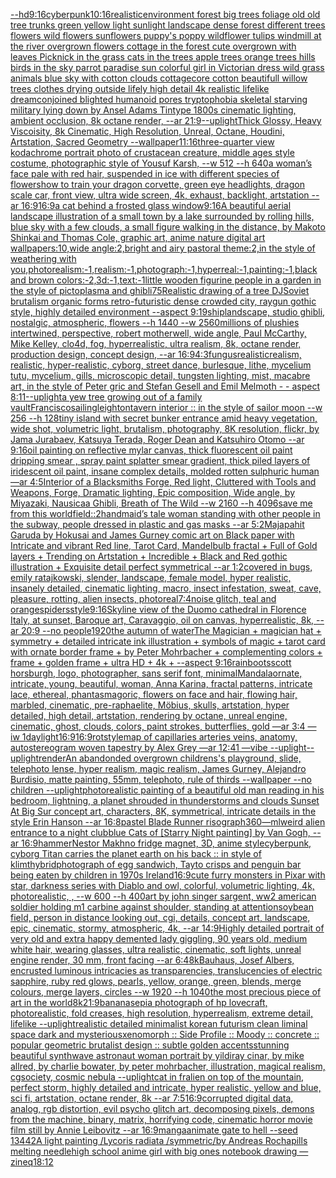 [--hd](https://www.ebank.nz/aiartgenerator?category=--hd)[9:16](https://www.ebank.nz/aiartgenerator?category=9%3A16)[cyberpunk](https://www.ebank.nz/aiartgenerator?category=cyberpunk)[10:16](https://www.ebank.nz/aiartgenerator?category=10%3A16)[realistic](https://www.ebank.nz/aiartgenerator?category=realistic)[environment forest big trees foliage old old tree trunks green yellow light sunlight landscape dense forest different trees flowers wild flowers sunflowers puppy's poppy wildflower tulips windmill at the river overgrown flowers cottage in the forest cute overgrown with leaves Picknick in the grass cats in the trees apple trees orange trees hills birds in the sky parrot paradise sun colorful girl in Victorian dress wild grass animals blue sky with cotton clouds cottagecore cotton beautifull willow trees clothes drying outside lifely high detail 4k realistic lifelike dream](https://www.ebank.nz/aiartgenerator?category=environment%2520forest%2520big%2520trees%2520foliage%2520old%2520old%2520tree%2520trunks%2520green%2520yellow%2520light%2520sunlight%2520landscape%2520dense%2520forest%2520different%2520trees%2520flowers%2520wild%2520flowers%2520sunflowers%2520puppy%27s%2520poppy%2520wildflower%2520tulips%2520windmill%2520at%2520the%2520river%2520overgrown%2520flowers%2520cottage%2520in%2520the%2520forest%2520cute%2520overgrown%2520with%2520leaves%2520Picknick%2520in%2520the%2520grass%2520cats%2520in%2520the%2520trees%2520apple%2520trees%2520orange%2520trees%2520hills%2520birds%2520in%2520the%2520sky%2520parrot%2520paradise%2520sun%2520colorful%2520girl%2520in%2520Victorian%2520dress%2520wild%2520grass%2520animals%2520blue%2520sky%2520with%2520cotton%2520clouds%2520cottagecore%2520cotton%2520beautifull%2520willow%2520trees%2520clothes%2520drying%2520outside%2520lifely%2520high%2520detail%25204k%2520realistic%2520lifelike%2520dream)[conjoined blighted humanoid pores tryptophobia skeletal starving military lying down by Ansel Adams Tintype 1800s cinematic lighting, ambient occlusion, 8k octane render, --ar 21:9](https://www.ebank.nz/aiartgenerator?category=conjoined%2520blighted%2520humanoid%2520pores%2520tryptophobia%2520skeletal%2520starving%2520military%2520lying%2520down%2520by%2520Ansel%2520Adams%2520Tintype%25201800s%2520cinematic%2520lighting%2C%2520ambient%2520occlusion%2C%25208k%2520octane%2520render%2C%2520--ar%252021%3A9)[--uplight](https://www.ebank.nz/aiartgenerator?category=--uplight)[Thick Glossy, Heavy Viscoisity, 8k Cinematic, High Resolution, Unreal, Octane, Houdini, Artstation, Sacred Geometry --wallpaper](https://www.ebank.nz/aiartgenerator?category=Thick%2520Glossy%2C%2520Heavy%2520Viscoisity%2C%25208k%2520Cinematic%2C%2520High%2520Resolution%2C%2520Unreal%2C%2520Octane%2C%2520Houdini%2C%2520Artstation%2C%2520Sacred%2520Geometry%2520--wallpaper)[11:16](https://www.ebank.nz/aiartgenerator?category=11%3A16)[three-quarter view kodachrome portrait photo of crustacean creature, middle ages style costume, photographic style of Yousuf Karsh, --w 512 --h 640](https://www.ebank.nz/aiartgenerator?category=three-quarter%2520view%2520kodachrome%2520portrait%2520photo%2520of%2520crustacean%2520creature%2C%2520middle%2520ages%2520style%2520costume%2C%2520photographic%2520style%2520of%2520Yousuf%2520Karsh%2C%2520--w%2520512%2520--h%2520640)[a woman’s face pale with red hair, suspended in ice with different species of flowers](https://www.ebank.nz/aiartgenerator?category=a%2520woman%E2%80%99s%2520face%2520pale%2520with%2520red%2520hair%2C%2520suspended%2520in%2520ice%2520with%2520different%2520species%2520of%2520flowers)[how to train your dragon corvette, green eye headlights, dragon scale car, front view, ultra wide screen, 4k, exhaust, backlight, artstation --ar 16:9](https://www.ebank.nz/aiartgenerator?category=how%2520to%2520train%2520your%2520dragon%2520corvette%2C%2520green%2520eye%2520headlights%2C%2520dragon%2520scale%2520car%2C%2520front%2520view%2C%2520ultra%2520wide%2520screen%2C%25204k%2C%2520exhaust%2C%2520backlight%2C%2520artstation%2520--ar%252016%3A9)[16:9](https://www.ebank.nz/aiartgenerator?category=16%3A9)[a cat behind a frosted glass window](https://www.ebank.nz/aiartgenerator?category=a%2520cat%2520behind%2520a%2520frosted%2520glass%2520window)[9:16](https://www.ebank.nz/aiartgenerator?category=9%3A16)[A beautiful aerial landscape illustration of a small town by a lake surrounded by rolling hills, blue sky with a few clouds, a small figure walking in the distance, by Makoto Shinkai and Thomas Cole, graphic art, anime nature digital art wallpapers:10,wide angle:2,bright and airy pastoral theme:2,in the style of weathering with you,photorealism:-1,realism:-1,photograph:-1,hyperreal:-1,painting:-1,black and brown colors:-2,3d:-1,text:-1](https://www.ebank.nz/aiartgenerator?category=A%2520beautiful%2520aerial%2520landscape%2520illustration%2520of%2520a%2520small%2520town%2520by%2520a%2520lake%2520surrounded%2520by%2520rolling%2520hills%2C%2520blue%2520sky%2520with%2520a%2520few%2520clouds%2C%2520a%2520small%2520figure%2520walking%2520in%2520the%2520distance%2C%2520by%2520Makoto%2520Shinkai%2520and%2520Thomas%2520Cole%2C%2520graphic%2520art%2C%2520anime%2520nature%2520digital%2520art%2520wallpapers%3A10%2Cwide%2520angle%3A2%2Cbright%2520and%2520airy%2520pastoral%2520theme%3A2%2Cin%2520the%2520style%2520of%2520weathering%2520with%2520you%2Cphotorealism%3A-1%2Crealism%3A-1%2Cphotograph%3A-1%2Chyperreal%3A-1%2Cpainting%3A-1%2Cblack%2520and%2520brown%2520colors%3A-2%2C3d%3A-1%2Ctext%3A-1)[little wooden figurine people in a garden in the style of pictoplasma and ghibli](https://www.ebank.nz/aiartgenerator?category=little%2520wooden%2520figurine%2520people%2520in%2520a%2520garden%2520in%2520the%2520style%2520of%2520pictoplasma%2520and%2520ghibli)[75](https://www.ebank.nz/aiartgenerator?category=75)[Realistic drawing of a tree DJ](https://www.ebank.nz/aiartgenerator?category=Realistic%2520drawing%2520of%2520a%2520tree%2520DJ)[Soviet brutalism organic forms retro-futuristic dense crowded city, raygun gothic style, highly detailed environment --aspect 9:19](https://www.ebank.nz/aiartgenerator?category=Soviet%2520brutalism%2520organic%2520forms%2520retro-futuristic%2520dense%2520crowded%2520city%2C%2520raygun%2520gothic%2520style%2C%2520highly%2520detailed%2520environment%2520--aspect%25209%3A19)[ship](https://www.ebank.nz/aiartgenerator?category=ship)[landscape, studio ghibli, nostalgic, atmospheric, flowers --h 1440 --w 2560](https://www.ebank.nz/aiartgenerator?category=landscape%2C%2520studio%2520ghibli%2C%2520nostalgic%2C%2520atmospheric%2C%2520flowers%2520--h%25201440%2520--w%25202560)[millions of plushies intertwined, perspective, robert motherwell, wide angle, Paul McCarthy, Mike Kelley, clo4d, fog, hyperrealistic, ultra realism, 8k, octane render, production design, concept design, --ar 16:9](https://www.ebank.nz/aiartgenerator?category=millions%2520of%2520plushies%2520intertwined%2C%2520perspective%2C%2520robert%2520motherwell%2C%2520wide%2520angle%2C%2520Paul%2520McCarthy%2C%2520Mike%2520Kelley%2C%2520clo4d%2C%2520fog%2C%2520hyperrealistic%2C%2520ultra%2520realism%2C%25208k%2C%2520octane%2520render%2C%2520production%2520design%2C%2520concept%2520design%2C%2520--ar%252016%3A9)[4:3](https://www.ebank.nz/aiartgenerator?category=4%3A3)[fungus](https://www.ebank.nz/aiartgenerator?category=fungus)[realistic](https://www.ebank.nz/aiartgenerator?category=realistic)[realism, realistic, hyper-realistic, cyborg, street dance, burlesque, lithe, mycelium tutu, mycelium, gills, microscopic detail, tungsten lighting, mist, macabre art, in the style of Peter gric and Stefan Gesell and Emil Melmoth - - aspect 8:11](https://www.ebank.nz/aiartgenerator?category=realism%2C%2520realistic%2C%2520hyper-realistic%2C%2520cyborg%2C%2520street%2520dance%2C%2520burlesque%2C%2520lithe%2C%2520mycelium%2520tutu%2C%2520mycelium%2C%2520gills%2C%2520microscopic%2520detail%2C%2520tungsten%2520lighting%2C%2520mist%2C%2520macabre%2520art%2C%2520in%2520the%2520style%2520of%2520Peter%2520gric%2520and%2520Stefan%2520Gesell%2520and%2520Emil%2520Melmoth%2520-%2520-%2520aspect%25208%3A11)[--uplight](https://www.ebank.nz/aiartgenerator?category=--uplight)[a yew tree growing out of a family vault](https://www.ebank.nz/aiartgenerator?category=a%2520yew%2520tree%2520growing%2520out%2520of%2520a%2520family%2520vault)[Francisco](https://www.ebank.nz/aiartgenerator?category=Francisco)[sailing](https://www.ebank.nz/aiartgenerator?category=sailing)[leighton](https://www.ebank.nz/aiartgenerator?category=leighton)[tavern interior :: in the style of sailor moon --w 256 --h 128](https://www.ebank.nz/aiartgenerator?category=tavern%2520interior%2520%3A%3A%2520in%2520the%2520style%2520of%2520sailor%2520moon%2520--w%2520256%2520--h%2520128)[tiny island with secret bunker entrance amid heavy vegetation, wide shot, volumetric light, brutalism, photography, 8K resolution, flickr, by Jama Jurabaev, Katsuya Terada, Roger Dean and Katsuhiro Otomo --ar 9:16](https://www.ebank.nz/aiartgenerator?category=tiny%2520island%2520with%2520secret%2520bunker%2520entrance%2520amid%2520heavy%2520vegetation%2C%2520wide%2520shot%2C%2520volumetric%2520light%2C%2520brutalism%2C%2520photography%2C%25208K%2520resolution%2C%2520flickr%2C%2520by%2520Jama%2520Jurabaev%2C%2520Katsuya%2520Terada%2C%2520Roger%2520Dean%2520and%2520Katsuhiro%2520Otomo%2520--ar%25209%3A16)[oil painting on reflective mylar canvas, thick fluorescent oil paint dripping smear , spray paint splatter smear gradient, thick piled layers of iridescent oil paint, insane complex details, molded rotten sulphuric human —ar 4:5](https://www.ebank.nz/aiartgenerator?category=oil%2520painting%2520on%2520reflective%2520mylar%2520canvas%2C%2520thick%2520fluorescent%2520oil%2520paint%2520dripping%2520smear%2520%2C%2520spray%2520paint%2520splatter%2520smear%2520gradient%2C%2520thick%2520piled%2520layers%2520of%2520iridescent%2520oil%2520paint%2C%2520insane%2520complex%2520details%2C%2520molded%2520rotten%2520sulphuric%2520human%2520%E2%80%94ar%25204%3A5)[Interior of a Blacksmiths Forge, Red light, Cluttered with Tools and Weapons, Forge, Dramatic lighting, Epic composition, Wide angle, by Miyazaki, Nausicaa Ghibli, Breath of The Wild --w 2160  --h 4096](https://www.ebank.nz/aiartgenerator?category=Interior%2520of%2520a%2520Blacksmiths%2520Forge%2C%2520Red%2520light%2C%2520Cluttered%2520with%2520Tools%2520and%2520Weapons%2C%2520Forge%2C%2520Dramatic%2520lighting%2C%2520Epic%2520composition%2C%2520Wide%2520angle%2C%2520by%2520Miyazaki%2C%2520Nausicaa%2520Ghibli%2C%2520Breath%2520of%2520The%2520Wild%2520--w%25202160%2520%2520--h%25204096)[save me from this world](https://www.ebank.nz/aiartgenerator?category=save%2520me%2520from%2520this%2520world)[field::2](https://www.ebank.nz/aiartgenerator?category=field%3A%3A2)[handmaid’s tale woman standing with other people in the subway, people dressed in plastic and gas masks --ar 5:2](https://www.ebank.nz/aiartgenerator?category=handmaid%E2%80%99s%2520tale%2520woman%2520standing%2520with%2520other%2520people%2520in%2520the%2520subway%2C%2520people%2520dressed%2520in%2520plastic%2520and%2520gas%2520masks%2520--ar%25205%3A2)[Majapahit Garuda by Hokusai and James Gurney comic art on Black paper with Intricate and vibrant Red line, Tarot Card, Mandelbulb fractal + Full of Gold layers + Trending on Artstation + Incredible + Black and Red gothic illustration + Exquisite detail perfect symmetrical --ar 1:2](https://www.ebank.nz/aiartgenerator?category=Majapahit%2520Garuda%2520by%2520Hokusai%2520and%2520James%2520Gurney%2520comic%2520art%2520on%2520Black%2520paper%2520with%2520Intricate%2520and%2520vibrant%2520Red%2520line%2C%2520Tarot%2520Card%2C%2520Mandelbulb%2520fractal%2520%2B%2520Full%2520of%2520Gold%2520layers%2520%2B%2520Trending%2520on%2520Artstation%2520%2B%2520Incredible%2520%2B%2520Black%2520and%2520Red%2520gothic%2520illustration%2520%2B%2520Exquisite%2520detail%2520perfect%2520symmetrical%2520--ar%25201%3A2)[covered in bugs, emily ratajkowski, slender, landscape, female model, hyper realistic, insanely detailed, cinematic lighting, macro, insect infestation, sweat, cave, pleasure, rotting, alien insects, photoreal](https://www.ebank.nz/aiartgenerator?category=covered%2520in%2520bugs%2C%2520emily%2520ratajkowski%2C%2520slender%2C%2520landscape%2C%2520female%2520model%2C%2520hyper%2520realistic%2C%2520insanely%2520detailed%2C%2520cinematic%2520lighting%2C%2520macro%2C%2520insect%2520infestation%2C%2520sweat%2C%2520cave%2C%2520pleasure%2C%2520rotting%2C%2520alien%2520insects%2C%2520photoreal)[7:4](https://www.ebank.nz/aiartgenerator?category=7%3A4)[noise glitch, teal and orange](https://www.ebank.nz/aiartgenerator?category=noise%2520glitch%2C%2520teal%2520and%2520orange)[spiders](https://www.ebank.nz/aiartgenerator?category=spiders)[style](https://www.ebank.nz/aiartgenerator?category=style)[9:16](https://www.ebank.nz/aiartgenerator?category=9%3A16)[Skyline view of the Duomo cathedral in Florence Italy, at sunset, Baroque art, Caravaggio, oil on canvas, hyperrealistic, 8k, --ar 20:9 --no people](https://www.ebank.nz/aiartgenerator?category=Skyline%2520view%2520of%2520the%2520Duomo%2520cathedral%2520in%2520Florence%2520Italy%2C%2520at%2520sunset%2C%2520Baroque%2520art%2C%2520Caravaggio%2C%2520oil%2520on%2520canvas%2C%2520hyperrealistic%2C%25208k%2C%2520--ar%252020%3A9%2520--no%2520people)[1920](https://www.ebank.nz/aiartgenerator?category=1920)[the autumn of water](https://www.ebank.nz/aiartgenerator?category=the%2520autumn%2520of%2520water)[The Magician + magician hat + symmetry + detailed intricate ink illustration + symbols of magic + tarot card with ornate border frame + by Peter Mohrbacher + complementing colors + frame + golden frame + ultra HD + 4k + --aspect 9:16](https://www.ebank.nz/aiartgenerator?category=The%2520Magician%2520%2B%2520magician%2520hat%2520%2B%2520symmetry%2520%2B%2520detailed%2520intricate%2520ink%2520illustration%2520%2B%2520symbols%2520of%2520magic%2520%2B%2520tarot%2520card%2520with%2520ornate%2520border%2520frame%2520%2B%2520by%2520Peter%2520Mohrbacher%2520%2B%2520complementing%2520colors%2520%2B%2520frame%2520%2B%2520golden%2520frame%2520%2B%2520ultra%2520HD%2520%2B%25204k%2520%2B%2520--aspect%25209%3A16)[rainboots](https://www.ebank.nz/aiartgenerator?category=rainboots)[scott horsburgh, logo, photographer, sans serif font, minimal](https://www.ebank.nz/aiartgenerator?category=scott%2520horsburgh%2C%2520logo%2C%2520photographer%2C%2520sans%2520serif%2520font%2C%2520minimal)[Mandala](https://www.ebank.nz/aiartgenerator?category=Mandala)[ornate, intricate, young, beautiful, woman, Anna Karina, fractal patterns, intricate lace, ethereal, phantasmagoric, flowers on face and hair, flowing hair, marbled, cinematic, pre-raphaelite, Möbius, skulls, artstation, hyper detailed, high detail, artstation, rendering by octane, unreal engine, cinematic, ghost, clouds, colors, paint strokes, butterflies, gold —ar 3:4 —iw 1](https://www.ebank.nz/aiartgenerator?category=ornate%2C%2520intricate%2C%2520young%2C%2520beautiful%2C%2520woman%2C%2520Anna%2520Karina%2C%2520fractal%2520patterns%2C%2520intricate%2520lace%2C%2520ethereal%2C%2520phantasmagoric%2C%2520flowers%2520on%2520face%2520and%2520hair%2C%2520flowing%2520hair%2C%2520marbled%2C%2520cinematic%2C%2520pre-raphaelite%2C%2520M%C3%B6bius%2C%2520skulls%2C%2520artstation%2C%2520hyper%2520detailed%2C%2520high%2520detail%2C%2520artstation%2C%2520rendering%2520by%2520octane%2C%2520unreal%2520engine%2C%2520cinematic%2C%2520ghost%2C%2520clouds%2C%2520colors%2C%2520paint%2520strokes%2C%2520butterflies%2C%2520gold%2520%E2%80%94ar%25203%3A4%2520%E2%80%94iw%25201)[daylight](https://www.ebank.nz/aiartgenerator?category=daylight)[16:9](https://www.ebank.nz/aiartgenerator?category=16%3A9)[16:9](https://www.ebank.nz/aiartgenerator?category=16%3A9)[rot](https://www.ebank.nz/aiartgenerator?category=rot)[style](https://www.ebank.nz/aiartgenerator?category=style)[map of capillaries arteries veins, anatomy, autostereogram woven tapestry by Alex Grey —ar 12:41 —vibe --uplight](https://www.ebank.nz/aiartgenerator?category=map%2520of%2520capillaries%2520arteries%2520veins%2C%2520anatomy%2C%2520autostereogram%2520woven%2520tapestry%2520by%2520Alex%2520Grey%2520%E2%80%94ar%252012%3A41%2520%E2%80%94vibe%2520--uplight)[--uplight](https://www.ebank.nz/aiartgenerator?category=--uplight)[render](https://www.ebank.nz/aiartgenerator?category=render)[An abandonded overgrown childrens's playground, slide, telephoto lense, hyper realism, magic realism, James Gurney, Alejandro Burdisio, matte painting, 55mm, telephoto, rule of thirds --wallpaper --no children --uplight](https://www.ebank.nz/aiartgenerator?category=An%2520abandonded%2520overgrown%2520childrens%27s%2520playground%2C%2520slide%2C%2520telephoto%2520lense%2C%2520hyper%2520realism%2C%2520magic%2520realism%2C%2520James%2520Gurney%2C%2520Alejandro%2520Burdisio%2C%2520matte%2520painting%2C%252055mm%2C%2520telephoto%2C%2520rule%2520of%2520thirds%2520--wallpaper%2520--no%2520children%2520--uplight)[photorealistic painting of a beautiful old man reading in his bedroom,  lightning, a planet shrouded in thunderstorms and clouds Sunset At Big Sur concept art, characters, 8K, symmetrical, intricate details in the style Erin Hanson --ar 16:8](https://www.ebank.nz/aiartgenerator?category=photorealistic%2520painting%2520of%2520a%2520beautiful%2520old%2520man%2520reading%2520in%2520his%2520bedroom%2C%2520%2520lightning%2C%2520a%2520planet%2520shrouded%2520in%2520thunderstorms%2520and%2520clouds%2520Sunset%2520At%2520Big%2520Sur%2520concept%2520art%2C%2520characters%2C%25208K%2C%2520symmetrical%2C%2520intricate%2520details%2520in%2520the%2520style%2520Erin%2520Hanson%2520--ar%252016%3A8)[pastel Blade Runner risograph](https://www.ebank.nz/aiartgenerator?category=pastel%2520Blade%2520Runner%2520risograph)[360](https://www.ebank.nz/aiartgenerator?category=360)[—ml](https://www.ebank.nz/aiartgenerator?category=%E2%80%94ml)[weird alien entrance to a night club](https://www.ebank.nz/aiartgenerator?category=weird%2520alien%2520entrance%2520to%2520a%2520night%2520club)[blue Cats of [Starry Night painting] by Van Gogh, --ar 16:9](https://www.ebank.nz/aiartgenerator?category=blue%2520Cats%2520of%2520%5BStarry%2520Night%2520painting%5D%2520by%2520Van%2520Gogh%2C%2520--ar%252016%3A9)[hammer](https://www.ebank.nz/aiartgenerator?category=hammer)[Nestor Makhno fridge magnet, 3D, anime style](https://www.ebank.nz/aiartgenerator?category=Nestor%2520Makhno%2520fridge%2520magnet%2C%25203D%2C%2520anime%2520style)[cyberpunk, cyborg Titan carries the planet earth on his back :: in style of klimt](https://www.ebank.nz/aiartgenerator?category=cyberpunk%2C%2520cyborg%2520Titan%2520carries%2520the%2520planet%2520earth%2520on%2520his%2520back%2520%3A%3A%2520in%2520style%2520of%2520klimt)[hybrid](https://www.ebank.nz/aiartgenerator?category=hybrid)[photograph of egg sandwich, Tayto crisps and penguin bar being eaten by children in 1970s Ireland](https://www.ebank.nz/aiartgenerator?category=photograph%2520of%2520egg%2520sandwich%2C%2520Tayto%2520crisps%2520and%2520penguin%2520bar%2520being%2520eaten%2520by%2520children%2520in%25201970s%2520Ireland)[16:9](https://www.ebank.nz/aiartgenerator?category=16%3A9)[cute furry monsters in Pixar with star, darkness series with Diablo and owl, colorful, volumetric lighting, 4k, photorealistic, , --w 600 --h 400](https://www.ebank.nz/aiartgenerator?category=cute%2520furry%2520monsters%2520in%2520Pixar%2520with%2520star%2C%2520darkness%2520series%2520with%2520Diablo%2520and%2520owl%2C%2520colorful%2C%2520volumetric%2520lighting%2C%25204k%2C%2520photorealistic%2C%2520%2C%2520--w%2520600%2520--h%2520400)[art by john singer sargent, ww2 american soldier holding m1 carbine against shoulder, standing at attention](https://www.ebank.nz/aiartgenerator?category=art%2520by%2520john%2520singer%2520sargent%2C%2520ww2%2520american%2520soldier%2520holding%2520m1%2520carbine%2520against%2520shoulder%2C%2520standing%2520at%2520attention)[soybean field, person in distance looking out, cgi, details, concept art, landscape, epic, cinematic, stormy, atmospheric, 4k, --ar 14:9](https://www.ebank.nz/aiartgenerator?category=soybean%2520field%2C%2520person%2520in%2520distance%2520looking%2520out%2C%2520cgi%2C%2520details%2C%2520concept%2520art%2C%2520landscape%2C%2520epic%2C%2520cinematic%2C%2520stormy%2C%2520atmospheric%2C%25204k%2C%2520--ar%252014%3A9)[Highly detailed portrait of very old and extra happy demented lady giggling, 90 years old, medium white hair, wearing glasses, ultra realistic, cinematic, soft lights, unreal engine render, 30 mm, front facing --ar 6:4](https://www.ebank.nz/aiartgenerator?category=Highly%2520detailed%2520portrait%2520of%2520very%2520old%2520and%2520extra%2520happy%2520demented%2520lady%2520giggling%2C%252090%2520years%2520old%2C%2520medium%2520white%2520hair%2C%2520wearing%2520glasses%2C%2520ultra%2520realistic%2C%2520cinematic%2C%2520soft%2520lights%2C%2520unreal%2520engine%2520render%2C%252030%2520mm%2C%2520front%2520facing%2520--ar%25206%3A4)[8k](https://www.ebank.nz/aiartgenerator?category=8k)[Bauhaus, Josef Albers, encrusted luminous intricacies as transparencies, translucencies of electric sapphire, ruby red glows, pearls, yellow, orange, green, blends, merge colours, merge layers, circles --w 1920 --h 1040](https://www.ebank.nz/aiartgenerator?category=Bauhaus%2C%2520Josef%2520Albers%2C%2520encrusted%2520luminous%2520intricacies%2520as%2520transparencies%2C%2520translucencies%2520of%2520electric%2520sapphire%2C%2520ruby%2520red%2520glows%2C%2520pearls%2C%2520yellow%2C%2520orange%2C%2520green%2C%2520blends%2C%2520merge%2520colours%2C%2520merge%2520layers%2C%2520circles%2520--w%25201920%2520--h%25201040)[the most precious piece of art in the world](https://www.ebank.nz/aiartgenerator?category=the%2520most%2520precious%2520piece%2520of%2520art%2520in%2520the%2520world)[8k](https://www.ebank.nz/aiartgenerator?category=8k)[21:9](https://www.ebank.nz/aiartgenerator?category=21%3A9)[banana](https://www.ebank.nz/aiartgenerator?category=banana)[sepia photograph of hp lovecraft, photorealistic, fold creases, high resolution, hyperrealism, extreme detail, lifelike --uplight](https://www.ebank.nz/aiartgenerator?category=sepia%2520photograph%2520of%2520hp%2520lovecraft%2C%2520photorealistic%2C%2520fold%2520creases%2C%2520high%2520resolution%2C%2520hyperrealism%2C%2520extreme%2520detail%2C%2520lifelike%2520--uplight)[realistic detailed minimalist korean futurism clean liminal space dark and mysterious](https://www.ebank.nz/aiartgenerator?category=realistic%2520detailed%2520minimalist%2520korean%2520futurism%2520clean%2520liminal%2520space%2520dark%2520and%2520mysterious)[xenomorph :: Side Profile :: Moody :: concrete :: popular geometric brutalist design :: subtle golden accents](https://www.ebank.nz/aiartgenerator?category=xenomorph%2520%3A%3A%2520Side%2520Profile%2520%3A%3A%2520Moody%2520%3A%3A%2520concrete%2520%3A%3A%2520popular%2520geometric%2520brutalist%2520design%2520%3A%3A%2520subtle%2520golden%2520accents)[stunning beautiful synthwave astronaut woman portrait by yildiray cinar, by mike allred, by charlie bowater, by peter mohrbacher, illustration, magical realism, cgsociety, cosmic nebula --uplight](https://www.ebank.nz/aiartgenerator?category=stunning%2520beautiful%2520synthwave%2520astronaut%2520woman%2520portrait%2520by%2520yildiray%2520cinar%2C%2520by%2520mike%2520allred%2C%2520by%2520charlie%2520bowater%2C%2520by%2520peter%2520mohrbacher%2C%2520illustration%2C%2520magical%2520realism%2C%2520cgsociety%2C%2520cosmic%2520nebula%2520--uplight)[cat in fr](https://www.ebank.nz/aiartgenerator?category=cat%2520in%2520fr)[alien on top of the mountain, perfect storm, highly detailed and intricate, hyper realistic, yellow and blue, sci fi, artstation, octane render, 8k --ar 7:5](https://www.ebank.nz/aiartgenerator?category=alien%2520on%2520top%2520of%2520the%2520mountain%2C%2520perfect%2520storm%2C%2520highly%2520detailed%2520and%2520intricate%2C%2520hyper%2520realistic%2C%2520yellow%2520and%2520blue%2C%2520sci%2520fi%2C%2520artstation%2C%2520octane%2520render%2C%25208k%2520--ar%25207%3A5)[16:9](https://www.ebank.nz/aiartgenerator?category=16%3A9)[corrupted digital data, analog, rgb distortion, evil psycho glitch art, decomposing pixels, demons from the machine, binary, matrix, horrifying code, cinematic horror movie film still by Annie Leibovitz  --ar 16:9](https://www.ebank.nz/aiartgenerator?category=corrupted%2520digital%2520data%2C%2520analog%2C%2520rgb%2520distortion%2C%2520evil%2520psycho%2520glitch%2520art%2C%2520decomposing%2520pixels%2C%2520demons%2520from%2520the%2520machine%2C%2520binary%2C%2520matrix%2C%2520horrifying%2520code%2C%2520cinematic%2520horror%2520movie%2520film%2520still%2520by%2520Annie%2520Leibovitz%2520%2520--ar%252016%3A9)[manga](https://www.ebank.nz/aiartgenerator?category=manga)[animate gate to hell --seed 13442](https://www.ebank.nz/aiartgenerator?category=animate%2520gate%2520to%2520hell%2520--seed%252013442)[A light painting /Lycoris radiata /symmetric/by Andreas Rocha](https://www.ebank.nz/aiartgenerator?category=A%2520light%2520painting%2520/Lycoris%2520radiata%2520/symmetric/by%2520Andreas%2520Rocha)[pills melting needle](https://www.ebank.nz/aiartgenerator?category=pills%2520melting%2520needle)[high school anime girl with big ones notebook drawing —zineq](https://www.ebank.nz/aiartgenerator?category=high%2520school%2520anime%2520girl%2520with%2520big%2520ones%2520notebook%2520drawing%2520%E2%80%94zineq)[18:12](https://www.ebank.nz/aiartgenerator?category=18%3A12)